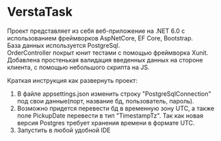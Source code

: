 # VerstaTask
Проект представляет из себя веб-приложение на .NET 6.0 с использованием фреймворков AspNetCore, EF Core, Bootstrap.  
База данных используется PostgreSql.  
OrderController покрыт юнит тестами с помощью фреймворка Xunit.  
Добавлена простенькая валидация введенных данных на стороне клиента, с помощью небольшого скрипта на JS.  

Краткая инструкция как развернуть проект:
1. В файле appsettings.json изменить строку "PostgreSqlConnection" под свои данные(порт, название бд, пользователь, пароль).
2. Возможно придется перевести бд в временную зону UTC, а также поле PickupDate перевести в тип "TimestampTz". Так как новая версия Postgres требует хранения времени в формате UTC.
3. Запустить в любой удобной IDE
